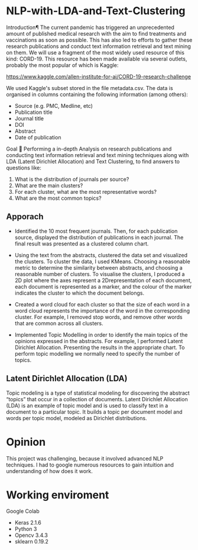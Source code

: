 # NLP-with-LDA-and-Text-Clustering

Introduction¶
The current pandemic has triggered an unprecedented amount of published medical research with the aim to find treatments and vaccinations as soon as possible. This has also led to efforts to gather these research publications and conduct text information retrieval and text mining on them. We will use a fragment of the most widely used resource of this kind: CORD-19. This resource has been made available via several outlets, probably the most popular of which is Kaggle:

https://www.kaggle.com/allen-institute-for-ai/CORD-19-research-challenge

We used Kaggle's subset stored in the file metadata.csv. The data is organised in columns containing the following information (among others):

* Source (e.g. PMC, Medline, etc)
* Publication title
* Journal title
* DOI
* Abstract
* Date of publication

Goal 🎯
Performing a in-depth Analysis on research publications and conducting text information retrieval and text mining techniques along with LDA (Latent Dirichlet Allocation) and Text Clustering, to find answers to questions like:

1. What is the distribution of journals per source?
2. What are the main clusters?
3. For each cluster, what are the most representative words?
4. What are the most common topics?

## Apporach
* Identified the 10 most frequent journals. Then, for each publication source, displayed the distribution of publications in each journal. The final result was presented as a clustered column chart.

* Using the text from the abstracts, clustered the data set and visualized the clusters. To cluster the data, I used KMeans. Choosing a reasonable metric to determine the similarity between abstracts, and choosing a reasonable number of clusters. To visualise the clusters, I produced a 2D plot where the axes represent a 2Drepresentation of each document, each document is represented as a marker, and the colour of the marker indicates the cluster to which the document belongs.

* Created a word cloud for each cluster so that the size of each word in a word cloud represents the importance of the word in the corresponding cluster. For example, I removed stop words, and remove other words that are common across all clusters.

* Implemented Topic Modelling in order to identify the main topics of the opinions expressed in the abstracts. For example, I performed Latent Dirichlet Allocation. Presenting the results in the appropriate chart. To perform topic modelling we normally need to specify the number of topics.

## Latent Dirichlet Allocation (LDA)
Topic modeling is a type of statistical modeling for discovering the abstract “topics” that occur in a collection of documents. Latent Dirichlet Allocation (LDA) is an example of topic model and is used to classify text in a document to a particular topic. It builds a topic per document model and words per topic model, modeled as Dirichlet distributions.

# Opinion
This project was challenging, because it involved advanced NLP techniques. I had to google numerous resources to gain intuition and understanding of how does it work.

# Working enviroment
Google Colab
  - Keras 2.1.6
  - Python 3
  - Opencv 3.4.3
  - sklearn 0.19.2
